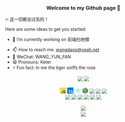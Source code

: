 <h3 align="center">Welcome to my Github page 👋</h3>

:fire: 这一切都会过去的！

Here are some ideas to get you started:

- 🔭 I’m currently working on 前端扫地僧
<!-- - 🌱 I’m currently learning ...
- 👯 I’m looking to collaborate on ...
- 🤔 I’m looking for help with ...
- 💬 Ask me about ... -->
- 📫 How to reach me: wangdaoo@yeah.net
- :iphone: WeChat: WANG_YUN_FAN
- 😄 Pronouns: Keter
- ⚡ Fun fact: In me the tiger sniffs the rose

<div align="center">
  <img src="https://img.shields.io/badge/WeChat-WANG__YUN__FAN-green">
  <img src="https://img.shields.io/badge/Email-wangdaoo%40yeah.net-red">
</div>
<br />

<div align="center">
 <code><img height="20" src="https://raw.githubusercontent.com/github/explore/80688e429a7d4ef2fca1e82350fe8e3517d3494d/topics/javascript/javascript.png"></code>
<code><img height="20" src="https://raw.githubusercontent.com/github/explore/80688e429a7d4ef2fca1e82350fe8e3517d3494d/topics/typescript/typescript.png"></code>
<code><img height="20" src="https://raw.githubusercontent.com/github/explore/80688e429a7d4ef2fca1e82350fe8e3517d3494d/topics/react/react.png"></code>
<code><img height="20" src="https://raw.githubusercontent.com/github/explore/80688e429a7d4ef2fca1e82350fe8e3517d3494d/topics/nodejs/nodejs.png"></code>
<code><img height="20" src="http://cdn.wangdaoo.com/vue.png"></code>
<code><img height="20" src="https://flutterchina.club/images/flutter-mark-square-100.png"></code>
<code><img height="20" src="http://cdn.wangdaoo.com/xcx.png"></code>  
</div>

<div align="center">
  <code><img height="20" src="http://cdn.wangdaoo.com/git.png"></code>
  <code><img height="20" src="http://cdn.wangdaoo.com/vscode.png"></code>
  <code><img height="20" src="http://cdn.wangdaoo.com/linux.png"></code>
  <code><img height="20" src="http://cdn.wangdaoo.com/docker.png"></code>
  <code><img height="20" src="http://cdn.wangdaoo.com/nginx-1.png"></code>
  <code><img height="20" src="http://cdn.wangdaoo.com/jenkins-logo.png"></code>
</div>

<br />

<div align="center">
  <img src="https://github-readme-stats.vercel.app/api?username=wangdaoo&count_private=true&show_icons=true&theme=dracula">
</div>
<div align="center">
  <img src="http://cdn.wangdaoo.com/saly.png?imageView2/2/w/300/h/200">
</div>

<!-- [![Anurag's GitHub stats](https://github-readme-stats.vercel.app/api?username=wangdaoo&count_private=true&show_icons=true&theme=dracula)![bg](http://cdn.wangdaoo.com/saly.png?imageView2/2/w/300/h/200)](https://github.com/wangdaoo) -->


<!-- [![Top Langs](https://github-readme-stats.vercel.app/api/top-langs/?username=wangdaoo&layout=compact&theme=dracula&card_width=440)](https://github.com/wangdaoo) -->



